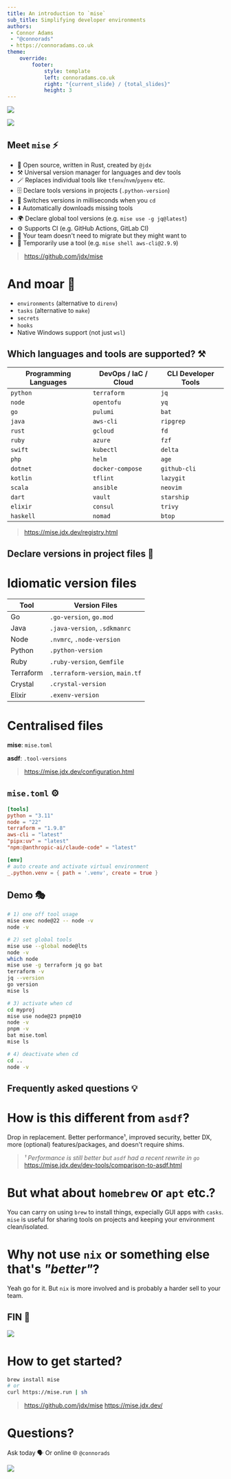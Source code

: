 ```yaml
---
title: An introduction to `mise`
sub_title: Simplifying developer environments
authors: 
 - Connor Adams
 - "@connorads"
 - https://connoradams.co.uk
theme:
    override:
        footer:
            style: template
            left: connoradams.co.uk
            right: "{current_slide} / {total_slides}"
            height: 3
---
```


<!-- column_layout: [1, 1] -->

<!-- column: 0 -->

![](fine1.png)

<!-- pause -->

<!-- column: 1 -->

![](fine2.png)

<!-- end_slide -->

Meet `mise` ⚡
---

<!-- pause -->
<!-- incremental_lists: true -->

- 🦀 Open source, written in Rust, created by `@jdx`
- ⚒️ Universal version manager for languages and dev tools
- 🪄 Replaces individual tools like `tfenv`/`nvm`/`pyenv` etc.
- 🗄️ Declare tools versions in projects (`.python-version`)
- 📂 Switches versions in milliseconds when you `cd`
- ⬇️ Automatically downloads missing tools
- 🌍 Declare global tool versions (e.g. `mise use -g jq@latest`)
- ⚙️ Supports CI (e.g. GitHub Actions, GitLab CI)
- 🤝 Your team doesn't need to migrate but they might want to
- 🐚 Temporarily use a tool (e.g. `mise shell aws-cli@2.9.9`)

> https://github.com/jdx/mise

<!-- pause -->

# And moar 🌈
- `environments` (alternative to `direnv`)
- `tasks` (alternative to `make`)
- `secrets`
- `hooks` 
- Native Windows support (not just `wsl`)

<!-- end_slide -->

Which languages and tools are supported? ⚒️
---

| **Programming Languages** | **DevOps / IaC / Cloud** | **CLI Developer Tools** |
|---------------------------|---------------------------|--------------------------|
| `python`                  | `terraform`               | `jq`                    |
| `node`                    | `opentofu`                | `yq`                    |
| `go`                      | `pulumi`                  | `bat`                   |
| `java`                    | `aws-cli`                 | `ripgrep`               |
| `rust`                    | `gcloud`                  | `fd`                    |
| `ruby`                    | `azure`                   | `fzf`                   |
| `swift`                   | `kubectl`                 | `delta`                 |
| `php`                     | `helm`                    | `age`                   |
| `dotnet`                  | `docker-compose`          | `github-cli`            |
| `kotlin`                  | `tflint`                  | `lazygit`               |
| `scala`                   | `ansible`                 | `neovim`                |
| `dart`                    | `vault`                   | `starship`              |
| `elixir`                  | `consul`                  | `trivy`                 |
| `haskell`                 | `nomad`                   | `btop`                  |

> https://mise.jdx.dev/registry.html

<!-- end_slide -->

Declare versions in project files 📂
---

<!-- column_layout: [6, 4] -->

<!-- column: 0 -->

# Idiomatic version files

| Tool      | Version Files |
|-----------|---------------|
| Go        | `.go-version`, `go.mod` |
| Java      | `.java-version`, `.sdkmanrc` |
| Node      | `.nvmrc`, `.node-version` |
| Python    | `.python-version` |
| Ruby      | `.ruby-version`, `Gemfile` |
| Terraform | `.terraform-version`, `main.tf` |
| Crystal   | `.crystal-version` |
| Elixir    | `.exenv-version` |

<!-- column: 1 -->

# Centralised files

**mise**: `mise.toml`

**asdf**: `.tool-versions`

<!-- reset_layout -->

> https://mise.jdx.dev/configuration.html

<!-- end_slide -->

`mise.toml` ⚙️
---

```toml
[tools]
python = "3.11"
node = "22"
terraform = "1.9.8"
aws-cli = "latest"
"pipx:uv" = "latest"
"npm:@anthropic-ai/claude-code" = "latest"

[env]
# auto create and activate virtual environment
_.python.venv = { path = '.venv', create = true }
```

<!-- end_slide -->

Demo 🎭
---

<!-- column_layout: [1, 1] -->

<!-- column: 0 -->

```sh
# 1) one off tool usage
mise exec node@22 -- node -v
node -v

# 2) set global tools
mise use --global node@lts
node -v
which node
mise use -g terraform jq go bat
terraform -v
jq --version
go version
mise ls
```

<!-- column: 1 -->

```sh
# 3) activate when cd
cd myproj
mise use node@23 pnpm@10
node -v
pnpm -v
bat mise.toml
mise ls

# 4) deactivate when cd
cd ..
node -v
```

<!-- end_slide -->

Frequently asked questions 💡
---

<!-- pause -->

# How is this different from `asdf`?

Drop in replacement. Better performance¹, improved security, better DX, more (optional) features/packages, and doesn't require shims.

> _¹ Performance is still better but `asdf` had a recent rewrite in `go`_
> https://mise.jdx.dev/dev-tools/comparison-to-asdf.html

<!-- pause -->

# But what about `homebrew` or `apt` etc.?

You can carry on using `brew` to install things, expecially GUI apps with `casks`.
`mise` is useful for sharing tools on projects and keeping your environment clean/isolated.

<!-- pause -->

# Why not use `nix` or something else that's _"better"_?

Yeah go for it. But `nix` is more involved and is probably a harder sell to your team.

<!-- end_slide -->

FIN 👋
---

<!-- column_layout: [1, 1] -->

<!-- column: 0 -->

![](drake.png)

<!-- column: 1 -->

# How to get started?

```sh
brew install mise
# or
curl https://mise.run | sh
```

> https://github.com/jdx/mise
> https://mise.jdx.dev/

# Questions?

Ask today 🗣️ Or online 🌐 `@connorads`

![](qr.png)
